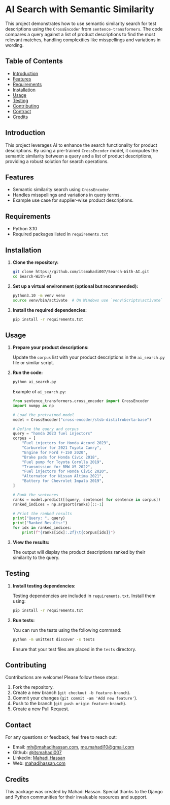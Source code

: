 # AI Search with Semantic Similarity

This project demonstrates how to use semantic similarity search for test descriptions using the `CrossEncoder`
from `sentence-transformers`. The code compares a query against a list of product descriptions to find the most relevant
matches, handling complexities like misspellings and variations in wording.

## Table of Contents

- [Introduction](#introduction)
- [Features](#features)
- [Requirements](#requirements)
- [Installation](#installation)
- [Usage](#usage)
- [Testing](#testing)
- [Contributing](#contributing)
- [Contract](#contact)
- [Credits](#credits)

## Introduction

This project leverages AI to enhance the search functionality for product descriptions. By using a
pre-trained `CrossEncoder` model, it computes the semantic similarity between a query and a list of product
descriptions, providing a robust solution for search operations.

## Features

- Semantic similarity search using `CrossEncoder`.
- Handles misspellings and variations in query terms.
- Example use case for supplier-wise product descriptions.

## Requirements

- Python 3.10
- Required packages listed in `requirements.txt`

## Installation

1. **Clone the repository:**

    ```bash
    git clone https://github.com/itsmahadi007/Search-With-AI.git
    cd Search-With-AI
    ```

2. **Set up a virtual environment (optional but recommended):**

    ```bash
    python3.10 -m venv venv
    source venv/bin/activate  # On Windows use `venv\Scripts\activate`
    ```

3. **Install the required dependencies:**

    ```bash
    pip install -r requirements.txt
    ```

## Usage

1. **Prepare your product descriptions:**

   Update the `corpus` list with your product descriptions in the `ai_search.py` file or similar script.

2. **Run the code:**

    ```bash
    python ai_search.py
    ```

   Example of `ai_search.py`:
    ```python
    from sentence_transformers.cross_encoder import CrossEncoder
    import numpy as np

    # Load the pretrained model
    model = CrossEncoder("cross-encoder/stsb-distilroberta-base")

    # Define the query and corpus
    query = "honda 2023 fuel injectors"
    corpus = [
        "Fuel injectors for Honda Accord 2023",
        "Carburetor for 2021 Toyota Camry",
        "Engine for Ford F-150 2020",
        "Brake pads for Honda Civic 2018",
        "Fuel pump for Toyota Corolla 2019",
        "Transmission for BMW X5 2022",
        "Fuel injectors for Honda Civic 2020",
        "Alternator for Nissan Altima 2021",
        "Battery for Chevrolet Impala 2019",
    ]

    # Rank the sentences
    ranks = model.predict([[query, sentence] for sentence in corpus])
    ranked_indices = np.argsort(ranks)[::-1]

    # Print the ranked results
    print("Query: ", query)
    print("Ranked Results:")
    for idx in ranked_indices:
        print(f"{ranks[idx]:.2f}\t{corpus[idx]}")
    ```

3. **View the results:**

   The output will display the product descriptions ranked by their similarity to the query.

## Testing

1. **Install testing dependencies:**

   Testing dependencies are included in `requirements.txt`. Install them using:
    ```bash
    pip install -r requirements.txt
    ```

2. **Run tests:**

   You can run the tests using the following command:
    ```bash
    python -m unittest discover -s tests
    ```

   Ensure that your test files are placed in the `tests` directory.

## Contributing

Contributions are welcome! Please follow these steps:

1. Fork the repository.
2. Create a new branch (`git checkout -b feature-branch`).
3. Commit your changes (`git commit -am 'Add new feature'`).
4. Push to the branch (`git push origin feature-branch`).
5. Create a new Pull Request.

## Contact

For any questions or feedback, feel free to reach out:

- Email: [mh@mahadihassan.com](mailto:mh@mahadihassan.com), [me.mahadi10@gmail.com](mailto:me.mahadi10@gmail.com)
- Github: [@itsmahadi007](https://github.com/itsmahadi007)
- Linkedin: [Mahadi Hassan](https://linkedin.com/in/mahadi-hassan-4a2239154/)
- Web: [mahadihassan.com](https://mahadihassan.com)

## Credits

This package was created by Mahadi Hassan. Special thanks to the Django and Python communities for their invaluable
resources and support.

